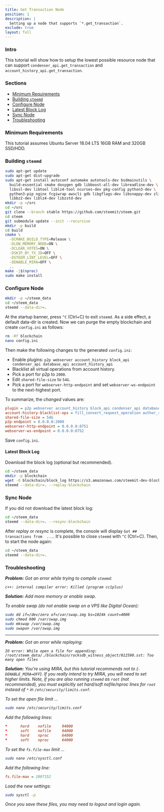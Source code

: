 ```yaml
---
title: Get Transaction Node
position: 1
description: |
  Setting up a node that supports `*.get_transaction`.
exclude: true
layout: full
---
```


### Intro

This tutorial will show how to setup the lowest possible resource node that can support `condenser_api.get_transaction` and `account_history_api.get_transaction`.

### Sections

* [Minimum Requirements](#minimum-requirements)
* [Building `steemd`](#building-steemd)
* [Configure Node](#configure-node)
* [Latest Block Log](#latest-block-log)
* [Sync Node](#sync-node)
* [Troubleshooting](#troubleshooting)

### Minimum Requirements

This tutorial assumes Ubuntu Server 18.04 LTS 16GB RAM and 320GB SSD/HDD.

### Building `steemd`

```bash
sudo apt-get update
sudo apt-get dist-upgrade
sudo apt-get install autoconf automake autotools-dev bsdmainutils \
  build-essential cmake doxygen gdb libboost-all-dev libreadline-dev \
  libssl-dev libtool liblz4-tool ncurses-dev pkg-config python3-dev \
  python3-pip nginx fcgiwrap awscli gdb libgflags-dev libsnappy-dev zlib1g-dev \
  libbz2-dev liblz4-dev libzstd-dev
mkdir -p ~/src
cd ~/src
git clone --branch stable https://github.com/steemit/steem.git
cd steem
git submodule update --init --recursive
mkdir -p build
cd build
cmake \
  -DCMAKE_BUILD_TYPE=Release \
  -DLOW_MEMORY_NODE=ON \
  -DCLEAR_VOTES=ON \
  -DSKIP_BY_TX_ID=OFF \
  -DSTEEM_LINT_LEVEL=OFF \
  -DENABLE_MIRA=OFF \
  ..
make -j$(nproc)
sudo make install
```

### Configure Node

```bash
mkdir -p ~/steem_data
cd ~/steem_data
steemd --data-dir=.
```

At the startup banner, press `^C` (Ctrl+C) to exit `steemd`.  As a side effect, a default data-dir is created.  Now we can purge the empty blockchain and create `config.ini` as follows:

```bash
rm -Rf blockchain
nano config.ini
```

Then make the following changes to the generated `config.ini`:

* Enable plugins: `p2p webserver account_history block_api condenser_api database_api account_history_api`
* Blacklist all virtual operations from account history.
* Pick a port for p2p to `2000`.
* Edit `shared-file-size` to `54G`.
* Pick a port for `webserver-http-endpoint` and set `webserver-ws-endpoint` to the next-highest port.

To summarize, the *changed* values are:

```ini
plugin = p2p webserver account_history block_api condenser_api database_api account_history_api
account-history-blacklist-ops = fill_convert_request_operation author_reward_operation curation_reward_operation comment_reward_operation liquidity_reward_operation interest_operation fill_vesting_withdraw_operation fill_order_operation shutdown_witness_operation fill_transfer_from_savings_operation hardfork_operation comment_payout_update_operation return_vesting_delegation_operation comment_benefactor_reward_operation producer_reward_operation clear_null_account_balance_operation proposal_pay_operation sps_fund_operation
shared-file-size = 54G
p2p-endpoint = 0.0.0.0:2000
webserver-http-endpoint = 0.0.0.0:8751
webserver-ws-endpoint = 0.0.0.0:8752
```

Save `config.ini`.

#### Latest Block Log

Download the block log (optional but recommended).

```bash
cd ~/steem_data
mkdir -p blockchain
wget -O blockchain/block_log https://s3.amazonaws.com/steemit-dev-blockchainstate/block_log-latest
steemd --data-dir=. --replay-blockchain
```

### Sync Node

If you did not download the latest block log:

```bash
cd ~/steem_data
steemd --data-dir=. --resync-blockchain
```

After *replay* or *resync* is complete, the console will display `Got ## transactions from  ...`.  It's possible to close `steemd` with `^C` (Ctrl+C).  Then, to start the node again:

```bash
cd ~/steem_data
steemd --data-dir=.
```

### Troubleshooting<a style="float: right" href="#sections"><i class="fas fa-chevron-up fa-sm" /></a>

**Problem:** Got an error while trying to compile `steemd`:

`c++: internal compiler error: Killed (program cc1plus)`

**Solution:** Add more memory or enable swap.

To enable swap (do not enable swap on a VPS like Digital Ocean):

```bash
sudo dd if=/dev/zero of=/var/swap.img bs=1024k count=4000
sudo chmod 600 /var/swap.img
sudo mkswap /var/swap.img
sudo swapon /var/swap.img
```

---

**Problem:** Got an error while replaying:

`IO error: While open a file for appending: /root/steem_data/./blockchain/rocksdb_witness_object/012590.sst: Too many open files`

**Solution:** You're using MIRA, but this tutorial recommends *not* to (`-DENABLE_MIRA=OFF`).  If you really *intend* to try MIRA, you will need to set higher limits.  Note, if you are also running `steemd` as `root` (not recommended), you must explicitly set hard/soft nofile/nproc lines for `root` instead of `*` in `/etc/security/limits.conf`.

To set the open file limit ...

```bash
sudo nano /etc/security/limits.conf
```

Add the following lines:

```conf
*      hard    nofile     94000
*      soft    nofile     94000
*      hard    nproc      64000
*      soft    nproc      64000
```

To set the `fs.file-max` limit ...

```bash
sudo nano /etc/sysctl.conf
```

Add the following line:

```ini
fs.file-max = 2097152
```

Load the new settings:

```bash
sudo sysctl -p
```

Once you save these files, you may need to logout and login again.
